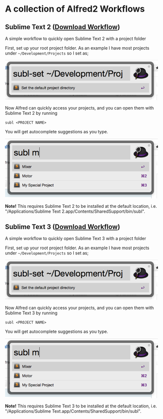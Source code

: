 # A collection of Alfred2 Workflows

## Sublime Text 2 ([Download Workflow](https://github.com/WelcomWeb/alfred-workflows/raw/master/sublime-text-2/sublime-text-2.alfredworkflow))
A simple workflow to quickly open Sublime Text 2 with a project folder

First, set up your root project folder. As an example I have most projects under `~/Development/Projects` so I set as;

![Setting up 'subl'](https://raw.githubusercontent.com/WelcomWeb/alfred-workflows/master/assets/setting-up-subl.png)

Now Alfred can quickly access your projects, and you can open them with Sublime Text 2 by running

    subl <PROJECT NAME>

You will get autocomplete suggestions as you type.

![Using 'subl'](https://raw.githubusercontent.com/WelcomWeb/alfred-workflows/master/assets/using-subl.png)

**Note!** This requires Sublime Text 2 to be installed at the default location, i.e. "/Applications/Sublime Text 2.app/Contents/SharedSupport/bin/subl".


## Sublime Text 3 ([Download Workflow](https://github.com/WelcomWeb/alfred-workflows/raw/master/sublime-text-3/sublime-text-3.alfredworkflow))
A simple workflow to quickly open Sublime Text 3 with a project folder

First, set up your root project folder. As an example I have most projects under `~/Development/Projects` so I set as;

![Setting up 'subl'](https://raw.githubusercontent.com/WelcomWeb/alfred-workflows/master/assets/setting-up-subl.png)

Now Alfred can quickly access your projects, and you can open them with Sublime Text 3 by running

    subl <PROJECT NAME>

You will get autocomplete suggestions as you type.

![Using 'subl'](https://raw.githubusercontent.com/WelcomWeb/alfred-workflows/master/assets/using-subl.png)

**Note!** This requires Sublime Text 3 to be installed at the default location, i.e. "/Applications/Sublime Text.app/Contents/SharedSupport/bin/subl".